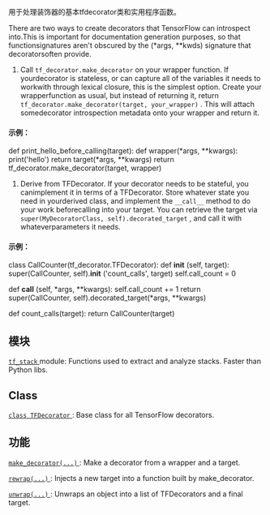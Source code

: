 用于处理装饰器的基本tfdecorator类和实用程序函数。

There are two ways to create decorators that TensorFlow can introspect into.This is important for documentation generation purposes, so that functionsignatures aren't obscured by the (*args, **kwds) signature that decoratorsoften provide.

1. Call  `tf_decorator.make_decorator`  on your wrapper function. If yourdecorator is stateless, or can capture all of the variables it needs to workwith through lexical closure, this is the simplest option. Create your wrapperfunction as usual, but instead of returning it, return `tf_decorator.make_decorator(target, your_wrapper)` . This will attach somedecorator introspection metadata onto your wrapper and return it.


#### 示例：
def print_hello_before_calling(target):  def wrapper(*args, **kwargs):    print('hello')    return target(*args, **kwargs)  return tf_decorator.make_decorator(target, wrapper)

1. Derive from TFDecorator. If your decorator needs to be stateful, you canimplement it in terms of a TFDecorator. Store whatever state you need in yourderived class, and implement the  `__call__`  method to do your work beforecalling into your target. You can retrieve the target via `super(MyDecoratorClass, self).decorated_target` , and call it with whateverparameters it needs.


#### 示例：
class CallCounter(tf_decorator.TFDecorator):  def **init** (self, target):    super(CallCounter, self).**init** ('count_calls', target)    self.call_count = 0

def **call** (self, *args, **kwargs):    self.call_count += 1    return super(CallCounter, self).decorated_target(*args, **kwargs)

def count_calls(target):  return CallCounter(target)

## 模块
[ `tf_stack` ](https://tensorflow.google.cn/api_docs/python/tf/compat/v1/flags/tf_decorator/tf_stack) module: Functions used to extract and analyze stacks.  Faster than Python libs.

## Class 
[ `class TFDecorator` ](https://tensorflow.google.cn/api_docs/python/tf/compat/v1/flags/tf_decorator/TFDecorator): Base class for all TensorFlow decorators.

## 功能
[ `make_decorator(...)` ](https://tensorflow.google.cn/api_docs/python/tf/compat/v1/flags/tf_decorator/make_decorator): Make a decorator from a wrapper and a target.

[ `rewrap(...)` ](https://tensorflow.google.cn/api_docs/python/tf/compat/v1/flags/tf_decorator/rewrap): Injects a new target into a function built by make_decorator.

[ `unwrap(...)` ](https://tensorflow.google.cn/api_docs/python/tf/compat/v1/flags/tf_decorator/unwrap): Unwraps an object into a list of TFDecorators and a final target.

